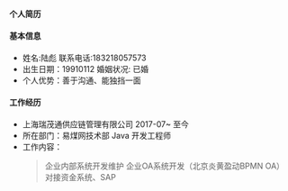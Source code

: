 #### 个人简历
#### 基本信息
* 姓名:陆彪      联系电话:183218057573
* 出生日期：19910112  婚姻状况: 已婚
* 个人优势：善于沟通、能独挡一面
#### 工作经历
* 上海瑞茂通供应链管理有限公司  2017-07~ 至今
*  所在部门：易煤网技术部 Java 开发工程师
* 工作内容：
  > 企业内部系统开发维护
  >  企业OA系统开发（北京炎黄盈动BPMN OA）
  >  对接资金系统、SAP


